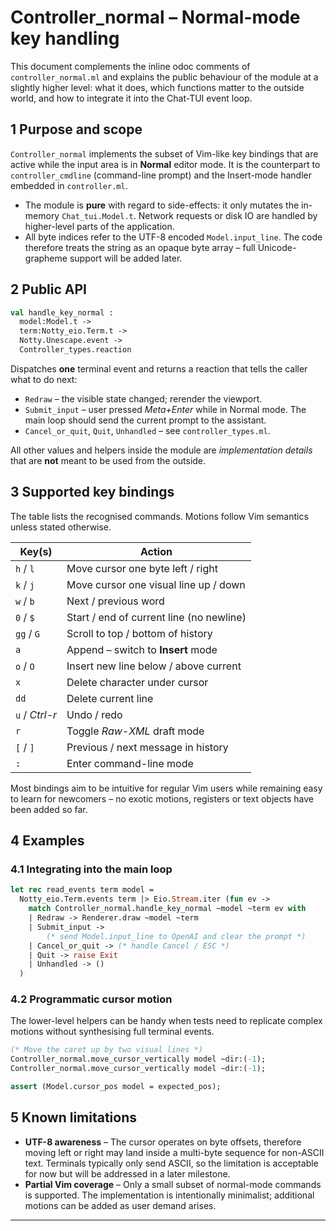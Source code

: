 # Controller_normal – Normal-mode key handling

This document complements the inline odoc comments of
`controller_normal.ml` and explains the public behaviour of the module at a
slightly higher level: what it does, which functions matter to the outside
world, and how to integrate it into the Chat-TUI event loop.

## 1  Purpose and scope

`Controller_normal` implements the subset of Vim-like key bindings that are
active while the input area is in **Normal** editor mode.  It is the
counterpart to `controller_cmdline` (command-line prompt) and the Insert-mode
handler embedded in `controller.ml`.

* The module is **pure** with regard to side-effects: it only mutates the
  in-memory `Chat_tui.Model.t`.  Network requests or disk IO are handled by
  higher-level parts of the application.
* All byte indices refer to the UTF-8 encoded `Model.input_line`.  The code
  therefore treats the string as an opaque byte array – full Unicode-grapheme
  support will be added later.


## 2  Public API

```ocaml
val handle_key_normal :
  model:Model.t ->
  term:Notty_eio.Term.t ->
  Notty.Unescape.event ->
  Controller_types.reaction
```

Dispatches **one** terminal event and returns a reaction that tells the caller
what to do next:

* `Redraw` – the visible state changed; rerender the viewport.
* `Submit_input` – user pressed *Meta+Enter* while in Normal mode.  The main
  loop should send the current prompt to the assistant.
* `Cancel_or_quit`, `Quit`, `Unhandled` – see `controller_types.ml`.

All other values and helpers inside the module are *implementation details*
that are **not** meant to be used from the outside.


## 3  Supported key bindings

The table lists the recognised commands.  Motions follow Vim semantics unless
stated otherwise.

| Key(s)            | Action                                   |
|-------------------|------------------------------------------|
| `h` / `l`         | Move cursor one byte left / right        |
| `k` / `j`         | Move cursor one visual line up / down    |
| `w` / `b`         | Next / previous word                     |
| `0` / `$`         | Start / end of current line (no newline) |
| `gg` / `G`        | Scroll to top / bottom of history        |
| `a`               | Append – switch to **Insert** mode       |
| `o` / `O`         | Insert new line below / above current    |
| `x`               | Delete character under cursor            |
| `dd`              | Delete current line                      |
| `u` / *Ctrl-r*    | Undo / redo                              |
| `r`               | Toggle *Raw-XML* draft mode              |
| `[` / `]`         | Previous / next message in history       |
| `:`               | Enter command-line mode                  |

Most bindings aim to be intuitive for regular Vim users while remaining easy
to learn for newcomers – no exotic motions, registers or text objects have
been added so far.


## 4  Examples

### 4.1  Integrating into the main loop

```ocaml
let rec read_events term model =
  Notty_eio.Term.events term |> Eio.Stream.iter (fun ev ->
    match Controller_normal.handle_key_normal ~model ~term ev with
    | Redraw -> Renderer.draw ~model ~term
    | Submit_input ->
        (* send Model.input_line to OpenAI and clear the prompt *)
    | Cancel_or_quit -> (* handle Cancel / ESC *)
    | Quit -> raise Exit
    | Unhandled -> ()
  )
```


### 4.2  Programmatic cursor motion

The lower-level helpers can be handy when tests need to replicate complex
motions without synthesising full terminal events.

```ocaml
(* Move the caret up by two visual lines *)
Controller_normal.move_cursor_vertically model ~dir:(-1);
Controller_normal.move_cursor_vertically model ~dir:(-1);

assert (Model.cursor_pos model = expected_pos);
```


## 5  Known limitations

* **UTF-8 awareness** – The cursor operates on byte offsets, therefore moving
  left or right may land inside a multi-byte sequence for non-ASCII text.
  Terminals typically only send ASCII, so the limitation is acceptable for
  now but will be addressed in a later milestone.
* **Partial Vim coverage** – Only a small subset of normal-mode commands is
  supported.  The implementation is intentionally minimalist; additional
  motions can be added as user demand arises.


---


